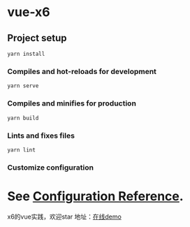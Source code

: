 # vue-x6

## Project setup
```
yarn install
```

### Compiles and hot-reloads for development
```
yarn serve
```

### Compiles and minifies for production
```
yarn build
```

### Lints and fixes files
```
yarn lint
```

### Customize configuration
See [Configuration Reference](https://cli.vuejs.org/config/).
=======
x6的vue实践，欢迎star
地址：<a href="https://ak081ka.github.io/vue-x6/index.html">在线demo</a>
